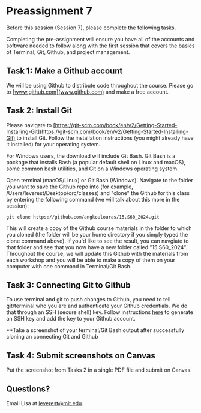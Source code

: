 # Preassignment 7

Before this session (Session 7), please complete the following tasks. 

Completing the pre-assignment will ensure you have all of the accounts and software needed to follow along with the first session that covers the basics of Terminal, Git, Github, and project management.

## Task 1: Make a Github account

We will be using Github to distribute code throughout the course. Please go to [www.github.com](www.github.com) and make a free account.

## Task 2: Install Git

Please navigate to [https://git-scm.com/book/en/v2/Getting-Started-Installing-Git](https://git-scm.com/book/en/v2/Getting-Started-Installing-Git) to install Git. Follow the installation instructions (you might already have it installed) for your operating system.

For Windows users, the download will include Git Bash. Git Bash is a package that installs Bash (a popular default shell on Linux and macOS), some common bash utilities, and Git on a Windows operating system. 

Open terminal (macOS/Linux) or Git Bash (Windows). Navigate to the folder you want to save the Github repo into (for example, /Users/leverest/Desktop/orc/classes) and "clone" the Github for this class by entering the following command (we will talk about this more in the session):

`git clone https://github.com/angkoulouras/15.S60_2024.git`

This will create a copy of the Github course materials in the folder to which you cloned (the folder will be your home directory if you simply typed the clone command above). If you'd like to see the result, you can navgiate to that folder and see that you now have a new folder called "15.S60_2024". Throughout the course, we will update this Github with the materials from each workshop and you will be able to make a copy of them on your computer with one command in Terminal/Git Bash. 

## Task 3: Connecting Git to Github 

To use terminal and git to push changes to Github, you need to tell git/terminal who you are and authenticate your Github credentials. We do that through an SSH (secure shell) key. Follow instructions [here](https://docs.github.com/en/authentication/connecting-to-github-with-ssh) to generate an SSH key and add the key to your Github account.

**Take a screenshot of your terminal/Git Bash output after successfully cloning an connecting Git and Github

## Task 4: Submit screenshots on Canvas

Put the screenshot from Tasks 2 in a single PDF file and submit on Canvas. 

## Questions? 

Email Lisa at leverest@mit.edu.
